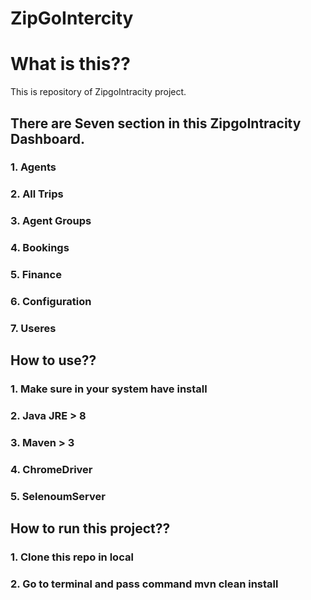 # ZipGoIntercity
# What is this?? 
This is repository of ZipgoIntracity project.
## There are Seven section in this ZipgoIntracity Dashboard.
  ### 1. Agents
  ### 2. All Trips
  ### 3. Agent Groups
  ### 4. Bookings
  ### 5. Finance
  ### 6. Configuration
  ### 7. Useres
  
  
## How to use??
### 1. Make sure in your system have install 
### 2. Java JRE > 8
### 3. Maven > 3
### 4. ChromeDriver
### 5. SelenoumServer

## How to run this project??
### 1. Clone this repo in local
### 2. Go to terminal and pass command mvn clean install

